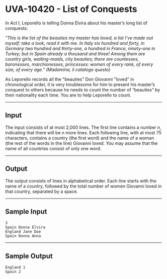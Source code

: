 # UVA-10420 - List of Conquests
In Act I, Leporello is telling Donna Elvira about his master’s long list of conquests: 

*"This is the list of the beauties my master has loved, a list I’ve made out myself: take a look, read it with me. In Italy six hundred and forty, in Germany two hundred and thirty-one, a hundred in France, ninety-one in Turkey; but in Spain already a thousand and three! Among them are country girls, waiting-maids, city beauties; there are countesses, baronesses, marchionesses, princesses: women of every rank, of every size, of every age."*
*(Madamina, il catalogo questo)*

As Leporello records all the "beauties" Don Giovanni "loved" in chronological order, it is very troublesome for him to present his master’s conquest to others because he needs to count the number of “beauties” by their nationality each time. You are to help Leporello to count.

---
## Input

The input consists of at most 2,000 lines. The first line contains a number $n$, indicating that there will be $n$ more lines. Each following line, with at most 75 characters, contains a country (the first word) and the name of a woman (the rest of the words in the line) Giovanni loved. You may assume that the name of all countries consist of only one word.

---
## Output

The output consists of lines in alphabetical order. Each line starts with the name of a country, followed by the total number of women Giovanni loved in that country, separated by a space.

---
## Sample Input

```
3
Spain Donna Elvira
England Jane Doe
Spain Donna Anna
```

---
## Sample Output

```
England 1
Spain 2
```
